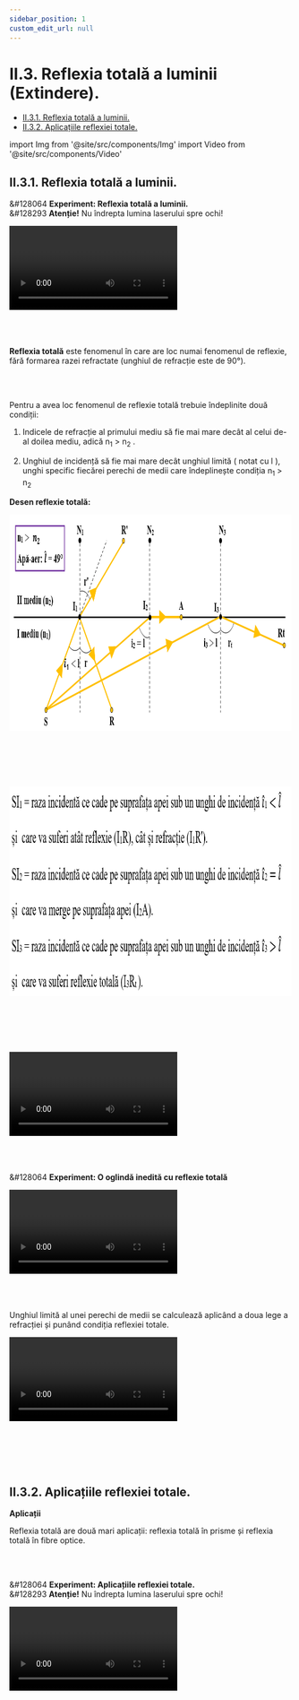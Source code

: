 ```yaml
---
sidebar_position: 1
custom_edit_url: null
---
```


# II.3. Reflexia totală a luminii (Extindere).

<ul class="table-of-contents table-of-contents__left-border"><li><a href="#ii31-reflexia-totală-a-luminii" class="table-of-contents__link toc-highlight table-of-contents__link--active">II.3.1. Reflexia totală a luminii.</a></li><li><a href="#ii32-aplicațiile-reflexiei-totale" class="table-of-contents__link toc-highlight">II.3.2. Aplicațiile reflexiei totale.</a></li></ul>

import Img from '@site/src/components/Img'
import Video from '@site/src/components/Video'



## II.3.1. Reflexia totală a luminii.




<div class="alert alert--success" role="alert">

&#128064 **Experiment: Reflexia totală a luminii.**   
&#128293 **Atenție!** Nu îndrepta lumina laserului spre ochi!



<Video src="https://www.youtube.com/embed/wIivGY0s1KQ" lazy={false} />


**Materiale necesare:**    
Semicilindru din plexiglas (sticlă), disc Hartl, laser.


<br></br>




**Modul de lucru:**
- Așază piesa semicilindrică pe discul Hartl astfel încât centrul ei să fie în centrul discului și raza incidentă să treacă din plexiglas în aer.
- Urmărește mersul razei incidente și a celei de reflexie și refracție, pentru diferite unghiuri de incidență.
  > Când indicele de refracție a primului mediu este mai mare decât a celui de-al doilea mediu (plexiglas-aer) și unghiul de incidență este mai mare decât unghiul limită, lumina se reflectă total.





</div>





<br></br>


<div class="alert alert--primary" role="alert">


**Reflexia totală** este fenomenul în care are loc numai fenomenul de reflexie, fără formarea razei refractate (unghiul de refracție este de 90°).

</div>


<br></br>

<div class="alert alert--primary" role="alert">


Pentru a avea loc fenomenul de reflexie totală trebuie îndeplinite două condiții:

1) Indicele de refracție al primului mediu să fie mai mare decât al celui de-al doilea mediu, adică n<sub>1</sub> > n<sub>2</sub> .

2) Unghiul de incidență să fie mai mare decât unghiul limită ( notat cu l ), unghi specific fiecărei perechi de medii care îndeplinește condiția n<sub>1</sub> > n<sub>2</sub>



**Desen reflexie totală:**



<Img className="img-responsive4" src="fizica/clasa9/capitolul2/II-3-1-reflexia-totala-a-luminii-poza1-reprezentarea-grafica-a-reflexiei-totale.png" width="1000" height="386" lazy={false} />



<br></br>
<br></br>




<Img className="img-responsive4" src="fizica/clasa9/capitolul2/II-3-1-reflexia-totala-a-luminii-poza2-explicatii-la-reprezentarea-grafica-a-reflexiei-totale.png" width="1000" height="375" lazy={false} />

<br></br>
<br></br>


<Video src="https://www.youtube.com/embed/rUjnRJFdoRw" />




</div>






<br></br>


<div class="alert alert--success" role="alert">

&#128064 **Experiment: O oglindă inedită cu reflexie totală**


<Video src="https://www.youtube.com/embed/XkFrN_bFJu8" />

<br></br>
<br></br>


&#128064 **Experiment: Laserul captiv în jetul de apă.**   
&#128293 **Atenție!** Nu îndrepta lumina laserului spre ochi!


<Video src="https://www.youtube.com/embed/BemYDN5jV78" />

<br></br>
<br></br>



&#128064 **Experiment: Moneda care dispare.**

<Video src="https://www.youtube.com/embed/bCYjWxxikFw" />


<br></br>
<br></br>




&#128064 **Experiment: Reflexia totală în apă.**   
&#128293 **Atenție!** Nu îndrepta lumina laserului spre ochi!


<Video src="https://www.youtube.com/embed/_kxRrgK6HEU" />




</div>







<br></br>




<div class="alert alert--primary" role="alert">

Unghiul limită al unei perechi de medii se calculează aplicând a doua lege a refracției și punând condiția reflexiei totale.



<Video src="https://www.youtube.com/embed/G2QxQ47LUPc" />

<br></br>





<Img className="img-responsive4" src="fizica/clasa9/capitolul2/II-3-1-reflexia-totala-a-luminii-poza3-unghiul-limita-al-unei-perechi-de-medii.png" width="1000" height="123" />


<br></br>
<br></br>

Vei folosi calculatorul pentru a calcula sinusurile și arcsinusurile.


**Exemple:**

1)	Pentru perechea de medii plexiglas – aer , avem n<sub>1</sub> = 1,5 – n<sub>2</sub> = 1

<Img className="img-responsive4" src="fizica/clasa9/capitolul2/II-3-1-reflexia-totala-a-luminii-poza4-unghiul-limita-al-perechii-de-medii-plexiglas-aer.png" width="1000" height="328" />


<br></br>
<br></br>

2)	Pentru perechea de medii apă – aer, avem n<sub>1</sub> = 1,33 – n<sub>2</sub> = 1

<Img className="img-responsive4" src="fizica/clasa9/capitolul2/II-3-1-reflexia-totala-a-luminii-poza5-unghiul-limita-al-perechii-de-medii-apa-aer.png" width="1000" height="325" />





</div>



<br></br>
<br></br>




## II.3.2. Aplicațiile reflexiei totale.



<div class="alert alert--warning" role="alert">

**Aplicații**

Reflexia totală are două mari aplicații: reflexia totală în prisme și reflexia totală în fibre optice.

<br></br>



&#128064 **Experiment: Aplicațiile reflexiei totale.**   
&#128293 **Atenție!** Nu îndrepta lumina laserului spre ochi!



<Video src="https://www.youtube.com/embed/nT_xMtzOTv0" />




<br></br>
<br></br>




**I. Reflexia totală în prisme de sticlă** este folosită pentru a devia sau a întoarce un fascicul de lumină. Pe acest principiu funcționează catadioptrii roșii (ochi de pisică). Catadioptrii sunt plasați în spatele vehiculelor (automobile, motociclete, biciclete) sau pe panourile de semnalizare și întorc lumina farurilor pe direcția pe care a venit.

<Img className="img-responsive4" src="fizica/clasa9/capitolul2/II-3-2-aplicatiile-reflexiei-totale-poza1-reflexia-totala-in-prisme-de-sticla-schema-fascicul-lumina-deviata.png" width="1000" height="390" />

<br></br>
<br></br>


<Img className="img-responsive4" src="fizica/clasa9/capitolul2/II-3-2-aplicatiile-reflexiei-totale-poza2-reflexia-totala-in-prisme-de-sticla-schema-fascicul-lumina-intors.png" width="1000" height="430" />

<br></br>
<br></br>


<Img className="img-responsive4" src="fizica/clasa9/capitolul2/II-3-2-aplicatiile-reflexiei-totale-poza3-reflexia-totala-in-prisme-de-sticla-poza-catadioptru.png" width="1000" height="400" />

<br></br>
<br></br>



**II. Reflexia totală în fibre optice sau jeturi de apă**

**Fibrele optice** sunt tuburi subțiri de sticlă sau plastic prin care lumina suferă o succesiune de reflexii totale.

Fibrele optice au două mari aplicații:


**II.1. În comunicații pentru transportarea unor cantități mari de informații (programe TV, internet la computer, convorbiri telefonice etc. ).**

<Img className="img-responsive4" src="fizica/clasa9/capitolul2/II-3-2-aplicatiile-reflexiei-totale-poza4-aplicatiile-reflexiei-totale-fibra-optica.png" width="1000" height="257" />


<br></br>
<br></br>


**II.2.	În medicină la construcția endoscopului**. Endoscopul este format din mănunchiuri de fibre optice, care introdus în interiorul corpului, unul trimite lumina către organul studiat (stomac, plămân, intestin), celălalt aduce înapoi imaginea acestuia, care apare pe un monitor.

<Img className="img-responsive4" src="fizica/clasa9/capitolul2/II-3-2-aplicatiile-reflexiei-totale-poza5-aplicatiile-reflexiei-totale-endoscopul.png" width="1280" height="376" />




</div>



